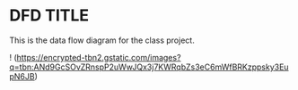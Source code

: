 # DFD TITLE

This is the data flow diagram for the class project.

! (https://encrypted-tbn2.gstatic.com/images?q=tbn:ANd9GcSOvZRnspP2uWwJQx3j7KWRqbZs3eC6mWfBRKzppsky3EupN6JB)
